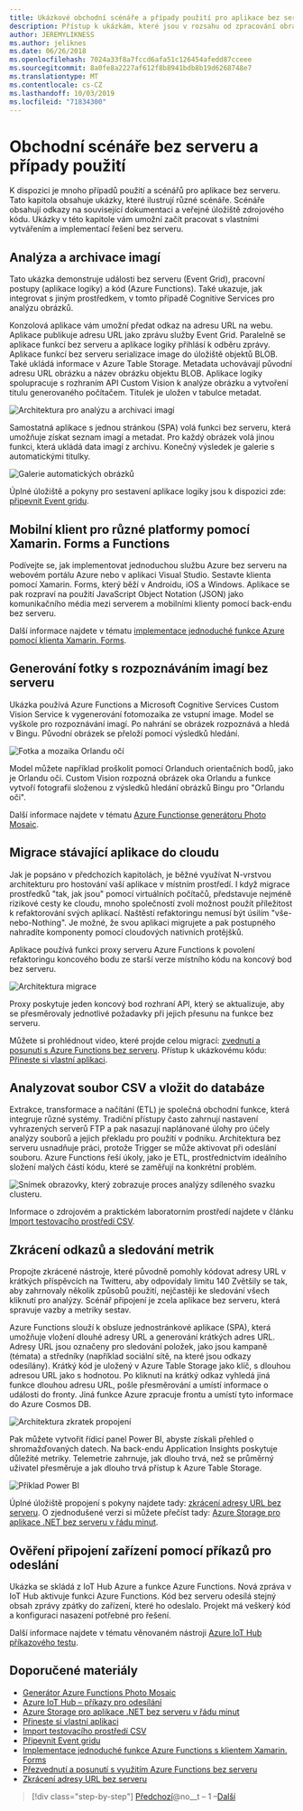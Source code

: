 ```yaml
---
title: Ukázkové obchodní scénáře a případy použití pro aplikace bez serveru
description: Přístup k ukázkám, které jsou v rozsahu od zpracování obrazu do mobilních back-endu a ETL, se naučí bez serveru s praktickým přístupem.
author: JEREMYLIKNESS
ms.author: jeliknes
ms.date: 06/26/2018
ms.openlocfilehash: 7024a33f8a7fccd6afa51c126454afedd87cceee
ms.sourcegitcommit: 8a0fe8a2227af612f8b8941bdb8b19d6268748e7
ms.translationtype: MT
ms.contentlocale: cs-CZ
ms.lasthandoff: 10/03/2019
ms.locfileid: "71834300"
---
```

# <a name="serverless-business-scenarios-and-use-cases"></a>Obchodní scénáře bez serveru a případy použití

K dispozici je mnoho případů použití a scénářů pro aplikace bez serveru. Tato kapitola obsahuje ukázky, které ilustrují různé scénáře. Scénáře obsahují odkazy na související dokumentaci a veřejné úložiště zdrojového kódu. Ukázky v této kapitole vám umožní začít pracovat s vlastními vytvářením a implementací řešení bez serveru.

## <a name="analyze-and-archive-images"></a>Analýza a archivace imagí

Tato ukázka demonstruje události bez serveru (Event Grid), pracovní postupy (aplikace logiky) a kód (Azure Functions). Také ukazuje, jak integrovat s jiným prostředkem, v tomto případě Cognitive Services pro analýzu obrázků.

Konzolová aplikace vám umožní předat odkaz na adresu URL na webu. Aplikace publikuje adresu URL jako zprávu služby Event Grid. Paralelně se aplikace funkcí bez serveru a aplikace logiky přihlásí k odběru zprávy. Aplikace funkcí bez serveru serializace image do úložiště objektů BLOB. Také ukládá informace v Azure Table Storage. Metadata uchovávají původní adresu URL obrázku a název obrázku objektu BLOB. Aplikace logiky spolupracuje s rozhraním API Custom Vision k analýze obrázku a vytvoření titulu generovaného počítačem. Titulek je uložen v tabulce metadat.

![Architektura pro analýzu a archivaci imagí](./media/image-processing-example.png)

Samostatná aplikace s jednou stránkou (SPA) volá funkci bez serveru, která umožňuje získat seznam imagí a metadat. Pro každý obrázek volá jinou funkci, která ukládá data imagí z archivu. Konečný výsledek je galerie s automatickými titulky.

![Galerie automatických obrázků](./media/automated-image-gallery.png)

Úplné úložiště a pokyny pro sestavení aplikace logiky jsou k dispozici zde: [připevnit Event gridu](https://github.com/JeremyLikness/Event-Grid-Glue).

## <a name="cross-platform-mobile-client-using-xamarinforms-and-functions"></a>Mobilní klient pro různé platformy pomocí Xamarin. Forms a Functions

Podívejte se, jak implementovat jednoduchou službu Azure bez serveru na webovém portálu Azure nebo v aplikaci Visual Studio. Sestavte klienta pomocí Xamarin. Forms, který běží v Androidu, iOS a Windows. Aplikace se pak rozpraví na použití JavaScript Object Notation (JSON) jako komunikačního média mezi serverem a mobilními klienty pomocí back-endu bez serveru.

Další informace najdete v tématu [implementace jednoduché funkce Azure pomocí klienta Xamarin. Forms](https://azure.microsoft.com/resources/samples/functions-xamarin-getting-started/).

## <a name="generate-a-photo-mosaic-with-serverless-image-recognition"></a>Generování fotky s rozpoznáváním imagí bez serveru

Ukázka používá Azure Functions a Microsoft Cognitive Services Custom Vision Service k vygenerování fotomozaika ze vstupní image. Model se vyškole pro rozpoznávání imagí. Po nahrání se obrázek rozpoznává a hledá v Bingu. Původní obrázek se přeloží pomocí výsledků hledání.

![Fotka a mozaika Orlandu očí](./media/orlando-eye-both.png)

Model můžete například proškolit pomocí Orlanduch orientačních bodů, jako je Orlandu oči. Custom Vision rozpozná obrázek oka Orlandu a funkce vytvoří fotografii složenou z výsledků hledání obrázků Bingu pro "Orlandu oči".

Další informace najdete v tématu [Azure Functionse generátoru Photo Mosaic](https://azure.microsoft.com/resources/samples/functions-dotnet-photo-mosaic/).

## <a name="migrate-an-existing-application-to-the-cloud"></a>Migrace stávající aplikace do cloudu

Jak je popsáno v předchozích kapitolách, je běžné využívat N-vrstvou architekturu pro hostování vaší aplikace v místním prostředí. I když migrace prostředků "tak, jak jsou" pomocí virtuálních počítačů, představuje nejméně rizikové cesty ke cloudu, mnoho společností zvolí možnost použít příležitost k refaktorování svých aplikací. Naštěstí refaktoringu nemusí být úsilím "vše-nebo-Nothing". Je možné, že svou aplikaci migrujete a pak postupného nahradíte komponenty pomocí cloudových nativních protějšků.

Aplikace používá funkci proxy serveru Azure Functions k povolení refaktoringu koncového bodu ze starší verze místního kódu na koncový bod bez serveru.

![Architektura migrace](./media/migration-architecture.png)

Proxy poskytuje jeden koncový bod rozhraní API, který se aktualizuje, aby se přesměrovaly jednotlivé požadavky při jejich přesunu na funkce bez serveru.

Můžete si prohlédnout video, které projde celou migrací: [zvednutí a posunutí s Azure Functions bez serveru](https://channel9.msdn.com/Events/Connect/2017/E102). Přístup k ukázkovému kódu: [Přineste si vlastní aplikaci](https://github.com/JeremyLikness/bring-own-app-connect-17).

## <a name="parse-a-csv-file-and-insert-into-a-database"></a>Analyzovat soubor CSV a vložit do databáze

Extrakce, transformace a načítání (ETL) je společná obchodní funkce, která integruje různé systémy. Tradiční přístupy často zahrnují nastavení vyhrazených serverů FTP a pak nasazují naplánované úlohy pro účely analýzy souborů a jejich překladu pro použití v podniku. Architektura bez serveru usnadňuje práci, protože Trigger se může aktivovat při odeslání souboru. Azure Functions řeší úkoly, jako je ETL, prostřednictvím ideálního složení malých částí kódu, které se zaměřují na konkrétní problém.

![Snímek obrazovky, který zobrazuje proces analýzy sdíleného svazku clusteru.](./media/serverless-business-scenarios/csv-parse-database-import.png)

Informace o zdrojovém a praktickém laboratorním prostředí najdete v článku [Import testovacího prostředí CSV](https://github.com/JeremyLikness/azure-fn-file-process-hol).

## <a name="shorten-links-and-track-metrics"></a>Zkrácení odkazů a sledování metrik

Propojte zkrácené nástroje, které původně pomohly kódovat adresy URL v krátkých příspěvcích na Twitteru, aby odpovídaly limitu 140 Zvětšily se tak, aby zahrnovaly několik způsobů použití, nejčastěji ke sledování všech kliknutí pro analýzy. Scénář připojení je zcela aplikace bez serveru, která spravuje vazby a metriky sestav.

Azure Functions slouží k obsluze jednostránkové aplikace (SPA), která umožňuje vložení dlouhé adresy URL a generování krátkých adres URL. Adresy URL jsou označeny pro sledování položek, jako jsou kampaně (témata) a středníky (například sociální sítě, na které jsou odkazy odesílány). Krátký kód je uložený v Azure Table Storage jako klíč, s dlouhou adresou URL jako s hodnotou. Po kliknutí na krátký odkaz vyhledá jiná funkce dlouhou adresu URL, pošle přesměrování a umístí informace o události do fronty. Jiná funkce Azure zpracuje frontu a umístí tyto informace do Azure Cosmos DB.

![Architektura zkratek propojení](./media/link-shortener-architecture.png)

Pak můžete vytvořit řídicí panel Power BI, abyste získali přehled o shromažďovaných datech. Na back-endu Application Insights poskytuje důležité metriky. Telemetrie zahrnuje, jak dlouho trvá, než se průměrný uživatel přesměruje a jak dlouho trvá přístup k Azure Table Storage.

![Příklad Power BI](./media/power-bi-example.png)

Úplné úložiště propojení s pokyny najdete tady: [zkrácení adresy URL bez serveru](https://github.com/jeremylikness/serverless-url-shortener). O zjednodušené verzi si můžete přečíst tady: [Azure Storage pro aplikace .NET bez serveru v řádu minut](https://devblogs.microsoft.com/aspnet/azure-storage-for-serverless-net-apps-in-minutes/).

## <a name="verify-device-connectivity-using-a-ping"></a>Ověření připojení zařízení pomocí příkazů pro odeslání

Ukázka se skládá z IoT Hub Azure a funkce Azure Functions. Nová zpráva v IoT Hub aktivuje funkci Azure Functions. Kód bez serveru odesílá stejný obsah zprávy zpátky do zařízení, které ho odeslalo. Projekt má veškerý kód a konfiguraci nasazení potřebné pro řešení.

Další informace najdete v tématu věnovaném nástroji [Azure IoT Hub příkazového testu](https://azure.microsoft.com/resources/samples/iot-hub-node-ping/).

## <a name="recommended-resources"></a>Doporučené materiály

* [Generátor Azure Functions Photo Mosaic](https://azure.microsoft.com/resources/samples/functions-dotnet-photo-mosaic/)
* [Azure IoT Hub – příkazy pro odesílání](https://azure.microsoft.com/resources/samples/iot-hub-node-ping/)
* [Azure Storage pro aplikace .NET bez serveru v řádu minut](https://devblogs.microsoft.com/aspnet/azure-storage-for-serverless-net-apps-in-minutes/)
* [Přineste si vlastní aplikaci](https://github.com/JeremyLikness/bring-own-app-connect-17)
* [Import testovacího prostředí CSV](https://github.com/JeremyLikness/azure-fn-file-process-hol)
* [Připevnit Event gridu](https://github.com/JeremyLikness/Event-Grid-Glue)
* [Implementace jednoduché funkce Azure Functions s klientem Xamarin. Forms](https://azure.microsoft.com/resources/samples/functions-xamarin-getting-started/)
* [Přezvednutí a posunutí s využitím Azure Functions bez serveru](https://channel9.msdn.com/Events/Connect/2017/E102)
* [Zkrácení adresy URL bez serveru](https://github.com/jeremylikness/serverless-url-shortener)

>[!div class="step-by-step"]
>[Předchozí](orchestration-patterns.md)@no__t – 1 –[Další](serverless-conclusion.md)
